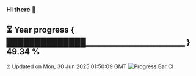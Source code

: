### Hi there 👋
⏳ Year progress { ██████████████▁▁▁▁▁▁▁▁▁▁▁▁▁▁▁▁ } 49.34 %
---
⏰ Updated on Mon, 30 Jun 2025 01:50:09 GMT
![Progress Bar CI](https://github.com/liununu/liununu/workflows/Progress%20Bar%20CI/badge.svg)
